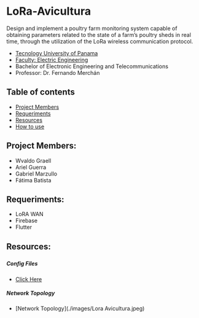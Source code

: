 # LoRa-Avicultura

Design and implement a poultry farm monitoring system capable of obtaining parameters related to the state of a farm’s poultry sheds in real time, through the utilization of the LoRa wireless communication protocol.

* [Tecnology University of Panama](https://www.utp.ac.pa/)
* [Faculty: Electric Engineering](http://www.fie.utp.ac.pa/)
* Bachelor of Electronic Engineering and Telecommunications
* Professor: Dr. Fernando Merchán
## Table of contents
* [Project Members](#project-members)
* [Requeriments](#requeriments)
* [Resources](#resources)
* [How to use](#how-to-use)
## Project Members:
* Wvaldo Graell
* Ariel Guerra
* Gabriel Marzullo
* Fátima Batista
## Requeriments:
* LoRA WAN
* Firebase
* Flutter 
## Resources:
##### 
##### Config Files
* [Click Here](./configs)
##### Network Topology
* [Network Topology](./images/Lora Avicultura.jpeg)


